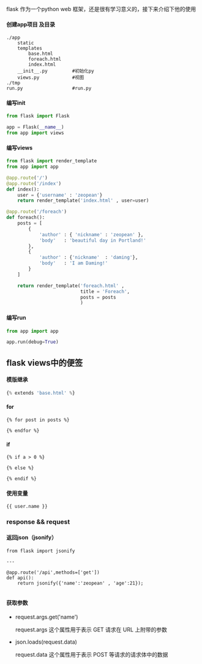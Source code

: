 
flask 作为一个python web 框架，还是很有学习意义的，接下来介绍下他的使用

#### 创建app项目 及目录
    
    ./app
        static
        templates
            base.html
            foreach.html
            index.html
        __init__.py         #初始化py
        views.py            #视图
    ./tmp
    run.py                  #run.py

#### 编写init
```py
from flask import Flask

app = Flask(__name__)
from app import views
```

#### 编写views
```py
from flask import render_template
from app import app

@app.route('/')
@app.route('/index')
def index():
    user = {'username' : 'zeopean'}
    return render_template('index.html' , user=user)

@app.route('/foreach')
def foreach():
    posts = [
        {
            'author' : { 'nickname' : 'zeopean' },
            'body'   : 'beautiful day in Portland!'
        },
        {
            'author' : {'nickname'  : 'daming'},
            'body'   : 'I am Daming!'
        }
    ]

    return render_template('foreach.html' ,
                           title = 'Foreach',
                           posts = posts
                           )
```

#### 编写run
```py
from app import app

app.run(debug=True)


```

## flask views中的便签

#### 模版继承
```py
{% extends 'base.html' %}

```

#### for
```
{% for post in posts %}

{% endfor %}
```

#### if
```
{% if a > 0 %}

{% else %}

{% endif %}
```
#### 使用变量
```
{{ user.name }}
```

### response && request

#### 返回json（jsonify） 

```
from flask import jsonify

---

@app.route('/api',methods=['get'])
def api():
    return jsonify({'name':'zeopean' , 'age':21});
    
```

#### 获取参数

- request.args.get('name')

    request.args 这个属性用于表示 GET 请求在 URL 上附带的参数


- json.loads(request.data)

    request.data 这个属性用于表示 POST 等请求的请求体中的数据
